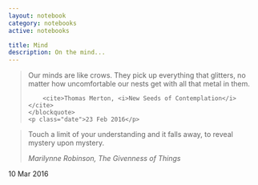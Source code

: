 ```yaml
---
layout: notebook
category: notebooks
active: notebooks

title: Mind
description: On the mind...
---
```


<!--<div class="note">
	<p class="date"></p>
</div>-->

<div class="note">
	<blockquote>
		<p>Our minds are like crows. They pick up everything that glitters, no matter how uncomfortable our nests get with all that metal in them.</p>

		<cite>Thomas Merton, <i>New Seeds of Contemplation</i></cite>
	</blockquote>
	<p class="date">23 Feb 2016</p>
</div>

<div class="note">
	<blockquote>
		<p>Touch a limit of your understanding and it falls away, to reveal mystery upon mystery.</p>
		<cite>Marilynne Robinson, <i>The Givenness of Things</i></cite>
	</blockquote>
	<p class="date">10 Mar 2016</p>
</div>

